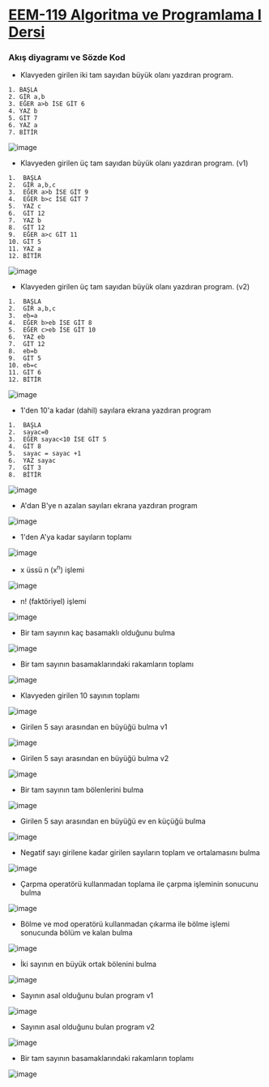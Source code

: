 # [EEM-119 Algoritma ve Programlama I Dersi](../)

### Akış diyagramı ve Sözde Kod

- Klavyeden girilen iki tam sayıdan büyük olanı yazdıran program.

```
1. BAŞLA
2. GİR a,b
3. EĞER a>b İSE GİT 6
4. YAZ b
5. GİT 7
6. YAZ a
7. BİTİR
```

![image](./files/01/01.png)



- Klavyeden girilen üç tam sayıdan büyük olanı yazdıran program. (v1)

```
1.  BAŞLA
2.  GİR a,b,c
3.  EĞER a>b İSE GİT 9
4.  EĞER b>c İSE GİT 7
5.  YAZ c
6.  GİT 12
7.  YAZ b
8.  GİT 12
9.  EĞER a>c GİT 11
10. GİT 5
11. YAZ a
12. BİTİR
```

![image](./files/01/02.png)

- Klavyeden girilen üç tam sayıdan büyük olanı yazdıran program. (v2)

```
1.  BAŞLA
2.  GİR a,b,c
3.  eb=a
4.  EĞER b>eb İSE GİT 8
5.  EĞER c>eb İSE GİT 10
6.  YAZ eb
7.  GİT 12
8.  eb=b
9.  GİT 5
10. eb=c
11. GİT 6
12. BİTİR
```

![image](./files/01/03.png)

- 1'den 10'a kadar (dahil) sayılara ekrana yazdıran program

```
1.  BAŞLA
2.  sayac=0
3.  EĞER sayac<10 İSE GİT 5
4.  GİT 8
5.  sayac = sayac +1
6.  YAZ sayac
7.  GİT 3
8.  BİTİR

```
![image](./files/01/04.png)



- A'dan B'ye n azalan sayıları ekrana yazdıran program

![image](files/01/05.png)



- 1'den A'ya kadar sayıların toplamı   

![image](files/01/06.png)



- x üssü n (x<sup>n</sup>)  işlemi

![image](files/01/07.png)



- n! (faktöriyel) işlemi

![image](files/01/08.png)

- Bir tam sayının kaç basamaklı olduğunu bulma

![image](files/01/09.png)



- Bir tam sayının basamaklarındaki rakamların toplamı

![image](files/01/10.png)



- Klavyeden girilen 10 sayının toplamı

![image](files/01/11.png)



- Girilen 5 sayı arasından en büyüğü bulma v1

![image](files/01/12.png)



- Girilen 5 sayı arasından en büyüğü bulma v2

![image](files/01/13.png)



- Bir tam sayının tam bölenlerini bulma

![image](files/01/14.png)



- Girilen 5 sayı arasından en büyüğü ev en küçüğü bulma

![image](files/01/15.png)




- Negatif sayı girilene kadar girilen sayıların toplam ve ortalamasını bulma

![image](files/01/16.png)



- Çarpma operatörü kullanmadan toplama ile çarpma işleminin sonucunu bulma

![image](files/01/17.png)




- Bölme ve mod operatörü kullanmadan çıkarma ile bölme işlemi sonucunda bölüm ve kalan bulma

![image](files/01/18.png)




- İki sayının en büyük ortak bölenini bulma

![image](files/01/20.png)




- Sayının asal olduğunu bulan program v1

![image](files/01/21.png)




- Sayının asal olduğunu bulan program v2

![image](files/01/22.png)




- Bir tam sayının basamaklarındaki rakamların toplamı

![image](files/01/22.png)




